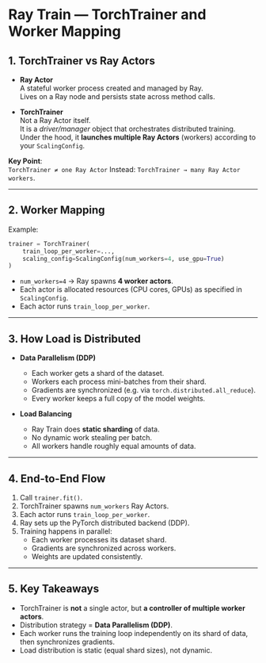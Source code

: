 # Ray Train — TorchTrainer and Worker Mapping

## 1. TorchTrainer vs Ray Actors

- **Ray Actor**  
  A stateful worker process created and managed by Ray.  
  Lives on a Ray node and persists state across method calls.

- **TorchTrainer**  
  Not a Ray Actor itself.  
  It is a _driver/manager_ object that orchestrates distributed training.  
  Under the hood, it **launches multiple Ray Actors** (workers) according to your `ScalingConfig`.

**Key Point**:  
`TorchTrainer ≠ one Ray Actor`
Instead: `TorchTrainer → many Ray Actor workers`.

---

## 2. Worker Mapping

Example:

```python
trainer = TorchTrainer(
    train_loop_per_worker=...,
    scaling_config=ScalingConfig(num_workers=4, use_gpu=True)
)
```

- `num_workers=4` → Ray spawns **4 worker actors**.
- Each actor is allocated resources (CPU cores, GPUs) as specified in `ScalingConfig`.
- Each actor runs `train_loop_per_worker`.

---

## 3. How Load is Distributed

- **Data Parallelism (DDP)**
  - Each worker gets a shard of the dataset.
  - Workers each process mini-batches from their shard.
  - Gradients are synchronized (e.g. via `torch.distributed.all_reduce`).
  - Every worker keeps a full copy of the model weights.

- **Load Balancing**
  - Ray Train does **static sharding** of data.
  - No dynamic work stealing per batch.
  - All workers handle roughly equal amounts of data.

---

## 4. End-to-End Flow

1. Call `trainer.fit()`.
2. TorchTrainer spawns `num_workers` Ray Actors.
3. Each actor runs `train_loop_per_worker`.
4. Ray sets up the PyTorch distributed backend (DDP).
5. Training happens in parallel:
   - Each worker processes its dataset shard.
   - Gradients are synchronized across workers.
   - Weights are updated consistently.

---

## 5. Key Takeaways

- TorchTrainer is **not** a single actor, but **a controller of multiple worker actors**.
- Distribution strategy = **Data Parallelism (DDP)**.
- Each worker runs the training loop independently on its shard of data, then synchronizes gradients.
- Load distribution is static (equal shard sizes), not dynamic.
